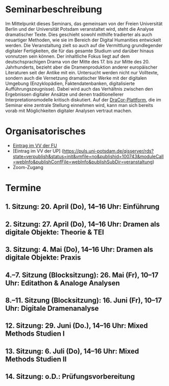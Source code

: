 # Seminarbeschreibung
Im Mittelpunkt dieses Seminars, das gemeinsam von der Freien Universität Berlin und der Universität Potsdam veranstaltet wird, steht die Analyse dramatischer Texte. Dies geschieht sowohl mithilfe tradierter als auch neuartiger Methoden, wie sie im Bereich der Digital Humanities entwickelt werden. Die Veranstaltung zielt so auch auf die Vermittlung grundlegender digitaler Fertigkeiten, die für das gesamte Studium und darüber hinaus vonnutzen sein können. Der inhaltliche Fokus liegt auf dem deutschsprachigen Drama von der Mitte des 17. bis zur Mitte des 20. Jahrhunderts, bezieht aber die Dramenproduktion anderer europäischer Literaturen seit der Antike mit ein. Untersucht werden nicht nur Volltexte, sondern auch die Vernetzung dramatischer Werke mit der digitalen Umgebung (Enzyklopädien, Faktendatenbanken, digitalisierte Aufführungszeugnisse). Dabei wird auch das Verhältnis zwischen den Ergebnissen digitaler Ansätze und denen traditionellerer Interpretationsmodelle kritisch diskutiert. Auf der [DraCor-Plattform](https://dracor.org/), die im Seminar eine zentrale Stellung einnehmen wird, kann man sich bereits vorab mit Möglichkeiten digitaler Analysen vertraut machen.

# Organisatorisches
- [Eintrag im VV der FU](https://www.fu-berlin.de/vv/de/lv/793092)
- [Eintrag im VV der UP] (https://puls.uni-potsdam.de/qisserver/rds?state=verpublish&status=init&vmfile=no&publishid=100743&moduleCall=webInfo&publishConfFile=webInfo&publishSubDir=veranstaltung)
- Zoom-Zugang

# Termine
## 1. Sitzung: 20. April (Do), 14–16 Uhr: Einführung

## 2. Sitzung: 27. April (Do), 14–16 Uhr: Dramen als digitale Objekte: Theorie & TEI

## 3. Sitzung: 4. Mai (Do), 14–16 Uhr: Dramen als digitale Objekte: Praxis

## 4.–7. Sitzung (Blocksitzung): 26. Mai (Fr), 10–17 Uhr: Editathon & Analoge Analysen

## 8.–11. Sitzung (Blocksitzung): 16. Juni (Fr), 10–17 Uhr: Digitale Dramenanalyse

## 12. Sitzung: 29. Juni (Do.), 14–16 Uhr: Mixed Methods Studien I

## 13. Sitzung: 6. Juli (Do), 14–16 Uhr: Mixed Methods Studien II

## 14. Sitzung: o.D.: Prüfungsvorbereitung

